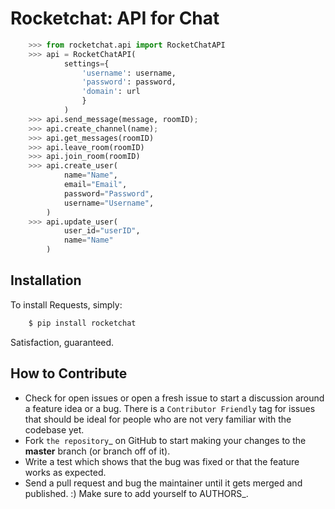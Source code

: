 Rocketchat: API for Chat
=========================

```python
    >>> from rocketchat.api import RocketChatAPI
    >>> api = RocketChatAPI(
            settings={
                'username': username,
                'password': password,
                'domain': url
                }
            )
    >>> api.send_message(message, roomID);
    >>> api.create_channel(name);
    >>> api.get_messages(roomID)
    >>> api.leave_room(roomID)
    >>> api.join_room(roomID)
    >>> api.create_user(
            name="Name",
            email="Email",
            password="Password",
            username="Username",
        )
    >>> api.update_user(
            user_id="userID",
            name="Name"
        )
```

Installation
------------

To install Requests, simply:

```bash
    $ pip install rocketchat
```
Satisfaction, guaranteed.

How to Contribute
-----------------

- Check for open issues or open a fresh issue to start a discussion around a feature idea or a bug. There is a `Contributor Friendly` tag for issues that should be ideal for people who are not very familiar with the codebase yet.
- Fork `the repository`_ on GitHub to start making your changes to the **master** branch (or branch off of it).
- Write a test which shows that the bug was fixed or that the feature works as expected.
- Send a pull request and bug the maintainer until it gets merged and published. :) Make sure to add yourself to AUTHORS_.